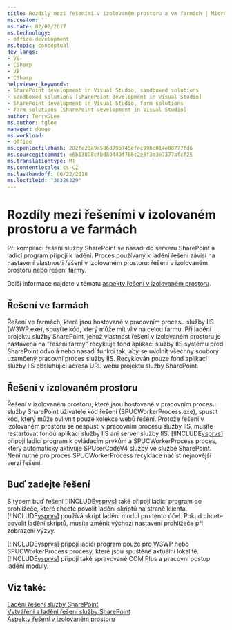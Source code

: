 ```yaml
---
title: Rozdíly mezi řešeními v izolovaném prostoru a ve farmách | Microsoft Docs
ms.custom: ''
ms.date: 02/02/2017
ms.technology:
- office-development
ms.topic: conceptual
dev_langs:
- VB
- CSharp
- VB
- CSharp
helpviewer_keywords:
- SharePoint development in Visual Studio, sandboxed solutions
- sandboxed solutions [SharePoint development in Visual Studio]
- SharePoint development in Visual Studio, farm solutions
- farm solutions [SharePoint development in Visual Studio]
author: TerryGLee
ms.author: tglee
manager: douge
ms.workload:
- office
ms.openlocfilehash: 282fe23a9a586d79b745efec99bc014e88777fd6
ms.sourcegitcommit: e6b13898cfbd89449f786c2e8f3e3e7377afcf25
ms.translationtype: MT
ms.contentlocale: cs-CZ
ms.lasthandoff: 06/22/2018
ms.locfileid: "36326329"
---
```

# <a name="differences-between-sandboxed-and-farm-solutions"></a>Rozdíly mezi řešeními v izolovaném prostoru a ve farmách
  Při kompilaci řešení služby SharePoint se nasadí do serveru SharePoint a ladicí program připojí k ladění. Proces používaný k ladění řešení závisí na nastavení vlastnosti řešení v izolovaném prostoru: řešení v izolovaném prostoru nebo řešení farmy.  
  
 Další informace najdete v tématu [aspekty řešení v izolovaném prostoru](../sharepoint/sandboxed-solution-considerations.md).  
  
## <a name="farm-solutions"></a>Řešení ve farmách
 Řešení ve farmách, které jsou hostované v pracovním procesu služby IIS (W3WP.exe), spusťte kód, který může mít vliv na celou farmu. Při ladění projektu služby SharePoint, jehož vlastnost řešení v izolovaném prostoru je nastavena na "řešení farmy" recykluje fond aplikací služby IIS systému před SharePoint odvolá nebo nasadí funkci tak, aby se uvolnit všechny soubory uzamčený pracovní proces služby IIS. Recyklován pouze fond aplikací služby IIS obsluhující adresa URL webu projektu služby SharePoint.  
  
## <a name="sandboxed-solutions"></a>Řešení v izolovaném prostoru
 Řešení v izolovaném prostoru, které jsou hostované v pracovním procesu služby SharePoint uživatele kód řešení (SPUCWorkerProcess.exe), spustit kód, který může ovlivnit pouze kolekce webů řešení. Protože řešení v izolovaném prostoru se nespustí v pracovním procesu služby IIS, musíte restartovat fondu aplikací služby IIS ani server služby IIS. [!INCLUDE[vsprvs](../sharepoint/includes/vsprvs-md.md)] připojí ladicí program k ovládacím prvkům a SPUCWorkerProcess proces, který automaticky aktivuje SPUserCodeV4 služby ve službě SharePoint. Není nutné pro proces SPUCWorkerProcess recyklace načíst nejnovější verzi řešení.  
  
## <a name="either-type-of-solution"></a>Buď zadejte řešení
 S typem buď řešení [!INCLUDE[vsprvs](../sharepoint/includes/vsprvs-md.md)] také připojí ladicí program do prohlížeče, které chcete povolit ladění skriptů na straně klienta. [!INCLUDE[vsprvs](../sharepoint/includes/vsprvs-md.md)] používá skript ladění modul pro tento účel. Pokud chcete povolit ladění skriptů, musíte změnit výchozí nastavení prohlížeče při zobrazení výzvy.  
  
 [!INCLUDE[vsprvs](../sharepoint/includes/vsprvs-md.md)] připojí ladicí program pouze pro W3WP nebo SPUCWorkerProcess procesy, které jsou spuštěné aktuální lokalitě. [!INCLUDE[vsprvs](../sharepoint/includes/vsprvs-md.md)] připojí také spravované COM Plus a pracovní postup ladění moduly.  
  
## <a name="see-also"></a>Viz také:
 [Ladění řešení služby SharePoint](../sharepoint/debugging-sharepoint-solutions.md)   
 [Vytváření a ladění řešení služby SharePoint](../sharepoint/building-and-debugging-sharepoint-solutions.md)   
 [Aspekty řešení v izolovaném prostoru](../sharepoint/sandboxed-solution-considerations.md)  
  
